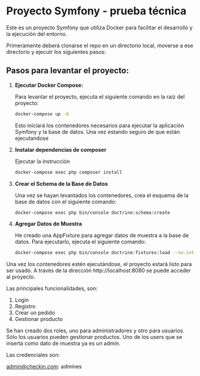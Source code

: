 # Proyecto Symfony - prueba técnica

Este es un proyecto Symfony que utiliza Docker para facilitar el desarrollo y la ejecución del entorno.

Primeramente deberá clonarse el repo en un directorio local, moverse a ese directorio y ejecutr los siguientes pasos:

## Pasos para levantar el proyecto:

1. **Ejecutar Docker Compose:**

   Para levantar el proyecto, ejecuta el siguiente comando en la raíz del proyecto:

   ```bash
   docker-compose up -d
   ```

   Esto iniciará los contenedores necesarios para ejecutar la aplicación Symfony y la base de datos. Una vez estando seguro de que están ejecutandose

2. **Instalar dependencias de composer**

   Ejecutar la instrucción
   
   ```bash
   docker-compose exec php composer install
   ```   

4. **Crear el Schema de la Base de Datos**

   Una vez se hayan levantados los contenedores, crea el esquema de la base de datos con el siguiente comando:

   ```bash
   docker-compose exec php bin/console doctrine:schema:create
   ```

5. **Agregar Datos de Muestra**

   He creado una AppFixture para agregar datos de muestra a la base de datos. Para ejecutarlo, ejecuta el siguiente comando:

   ```bash
   docker-compose exec php bin/console doctrine:fixtures:load --no-interaction
   ```

Una vez los contenedores estén ejecutándose, el proyecto estará listo para ser usado. A través de la dirección http://localhost:8080 se puede acceder al proyecto.

Las principales funcionalidades, son:

1. Login
2. Registro
3. Crear un pedido
4. Gestionar producto

Se han creado dos roles, uno para administradores y otro para usuarios. Sólo los usuarios pueden gestionar productos. Uno de los users que se inserta como dato de muestra ya es un admin.

Las credenciales son:

admin@checkin.com: admines
